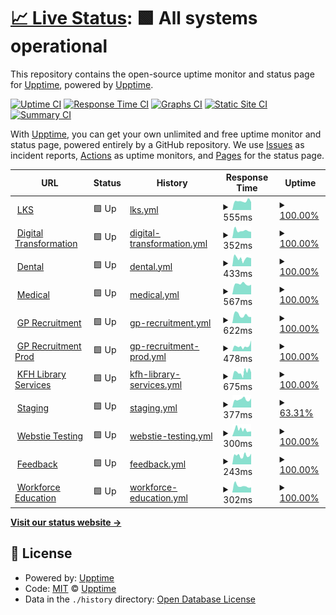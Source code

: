 # [📈 Live Status](https://upptime.github.io/upptime): <!--live status--> **🟩 All systems operational**

This repository contains the open-source uptime monitor and status page for [Upptime](https://upptime.js.org), powered by [Upptime](https://github.com/upptime/upptime).

[![Uptime CI](https://github.com/sankar-shunmuga/NWP-Monitor-Tool/workflows/Uptime%20CI/badge.svg)](https://github.com/sankar-shunmuga/NWP-Monitor-Tool/actions?query=workflow%3A%22Uptime+CI%22)
[![Response Time CI](https://github.com/sankar-shunmuga/NWP-Monitor-Tool/workflows/Response%20Time%20CI/badge.svg)](https://github.com/sankar-shunmuga/NWP-Monitor-Tool/actions?query=workflow%3A%22Response+Time+CI%22)
[![Graphs CI](https://github.com/sankar-shunmuga/NWP-Monitor-Tool/workflows/Graphs%20CI/badge.svg)](https://github.com/sankar-shunmuga/NWP-Monitor-Tool/actions?query=workflow%3A%22Graphs+CI%22)
[![Static Site CI](https://github.com/sankar-shunmuga/NWP-Monitor-Tool/workflows/Static%20Site%20CI/badge.svg)](https://github.com/sankar-shunmuga/NWP-Monitor-Tool/actions?query=workflow%3A%22Static+Site+CI%22)
[![Summary CI](https://github.com/sankar-shunmuga/NWP-Monitor-Tool/workflows/Summary%20CI/badge.svg)](https://github.com/sankar-shunmuga/NWP-Monitor-Tool/actions?query=workflow%3A%22Summary+CI%22)

With [Upptime](https://upptime.js.org), you can get your own unlimited and free uptime monitor and status page, powered entirely by a GitHub repository. We use [Issues](https://github.com/upptime/upptime/issues) as incident reports, [Actions](https://github.com/sankar-shunmuga/NWP-Monitor-Tool/actions) as uptime monitors, and [Pages](https://upptime.github.io/upptime) for the status page.

<!--start: status pages-->
<!-- This summary is generated by Upptime (https://github.com/upptime/upptime) -->
<!-- Do not edit this manually, your changes will be overwritten -->
<!-- prettier-ignore -->
| URL | Status | History | Response Time | Uptime |
| --- | ------ | ------- | ------------- | ------ |
| <img alt="" src="https://icons.duckduckgo.com/ip3/library.hee.nhs.uk.ico" height="13"> [LKS](https://library.hee.nhs.uk) | 🟩 Up | [lks.yml](https://github.com/sankar-shunmuga/NWP-Monitor-Tool/commits/HEAD/history/lks.yml) | <details><summary><img alt="Response time graph" src="./graphs/lks/response-time-week.png" height="20"> 555ms</summary><br><a href="https://sankar-shunmuga.github.io/NWP-Monitor-Tool/history/lks"><img alt="Response time 577" src="https://img.shields.io/endpoint?url=https%3A%2F%2Fraw.githubusercontent.com%2Fsankar-shunmuga%2FNWP-Monitor-Tool%2FHEAD%2Fapi%2Flks%2Fresponse-time.json"></a><br><a href="https://sankar-shunmuga.github.io/NWP-Monitor-Tool/history/lks"><img alt="24-hour response time 491" src="https://img.shields.io/endpoint?url=https%3A%2F%2Fraw.githubusercontent.com%2Fsankar-shunmuga%2FNWP-Monitor-Tool%2FHEAD%2Fapi%2Flks%2Fresponse-time-day.json"></a><br><a href="https://sankar-shunmuga.github.io/NWP-Monitor-Tool/history/lks"><img alt="7-day response time 555" src="https://img.shields.io/endpoint?url=https%3A%2F%2Fraw.githubusercontent.com%2Fsankar-shunmuga%2FNWP-Monitor-Tool%2FHEAD%2Fapi%2Flks%2Fresponse-time-week.json"></a><br><a href="https://sankar-shunmuga.github.io/NWP-Monitor-Tool/history/lks"><img alt="30-day response time 552" src="https://img.shields.io/endpoint?url=https%3A%2F%2Fraw.githubusercontent.com%2Fsankar-shunmuga%2FNWP-Monitor-Tool%2FHEAD%2Fapi%2Flks%2Fresponse-time-month.json"></a><br><a href="https://sankar-shunmuga.github.io/NWP-Monitor-Tool/history/lks"><img alt="1-year response time 577" src="https://img.shields.io/endpoint?url=https%3A%2F%2Fraw.githubusercontent.com%2Fsankar-shunmuga%2FNWP-Monitor-Tool%2FHEAD%2Fapi%2Flks%2Fresponse-time-year.json"></a></details> | <details><summary><a href="https://sankar-shunmuga.github.io/NWP-Monitor-Tool/history/lks">100.00%</a></summary><a href="https://sankar-shunmuga.github.io/NWP-Monitor-Tool/history/lks"><img alt="All-time uptime 100.00%" src="https://img.shields.io/endpoint?url=https%3A%2F%2Fraw.githubusercontent.com%2Fsankar-shunmuga%2FNWP-Monitor-Tool%2FHEAD%2Fapi%2Flks%2Fuptime.json"></a><br><a href="https://sankar-shunmuga.github.io/NWP-Monitor-Tool/history/lks"><img alt="24-hour uptime 100.00%" src="https://img.shields.io/endpoint?url=https%3A%2F%2Fraw.githubusercontent.com%2Fsankar-shunmuga%2FNWP-Monitor-Tool%2FHEAD%2Fapi%2Flks%2Fuptime-day.json"></a><br><a href="https://sankar-shunmuga.github.io/NWP-Monitor-Tool/history/lks"><img alt="7-day uptime 100.00%" src="https://img.shields.io/endpoint?url=https%3A%2F%2Fraw.githubusercontent.com%2Fsankar-shunmuga%2FNWP-Monitor-Tool%2FHEAD%2Fapi%2Flks%2Fuptime-week.json"></a><br><a href="https://sankar-shunmuga.github.io/NWP-Monitor-Tool/history/lks"><img alt="30-day uptime 100.00%" src="https://img.shields.io/endpoint?url=https%3A%2F%2Fraw.githubusercontent.com%2Fsankar-shunmuga%2FNWP-Monitor-Tool%2FHEAD%2Fapi%2Flks%2Fuptime-month.json"></a><br><a href="https://sankar-shunmuga.github.io/NWP-Monitor-Tool/history/lks"><img alt="1-year uptime 100.00%" src="https://img.shields.io/endpoint?url=https%3A%2F%2Fraw.githubusercontent.com%2Fsankar-shunmuga%2FNWP-Monitor-Tool%2FHEAD%2Fapi%2Flks%2Fuptime-year.json"></a></details>
| <img alt="" src="https://icons.duckduckgo.com/ip3/digital-transformation.hee.nhs.uk.ico" height="13"> [Digital Transformation](https://digital-transformation.hee.nhs.uk) | 🟩 Up | [digital-transformation.yml](https://github.com/sankar-shunmuga/NWP-Monitor-Tool/commits/HEAD/history/digital-transformation.yml) | <details><summary><img alt="Response time graph" src="./graphs/digital-transformation/response-time-week.png" height="20"> 352ms</summary><br><a href="https://sankar-shunmuga.github.io/NWP-Monitor-Tool/history/digital-transformation"><img alt="Response time 364" src="https://img.shields.io/endpoint?url=https%3A%2F%2Fraw.githubusercontent.com%2Fsankar-shunmuga%2FNWP-Monitor-Tool%2FHEAD%2Fapi%2Fdigital-transformation%2Fresponse-time.json"></a><br><a href="https://sankar-shunmuga.github.io/NWP-Monitor-Tool/history/digital-transformation"><img alt="24-hour response time 294" src="https://img.shields.io/endpoint?url=https%3A%2F%2Fraw.githubusercontent.com%2Fsankar-shunmuga%2FNWP-Monitor-Tool%2FHEAD%2Fapi%2Fdigital-transformation%2Fresponse-time-day.json"></a><br><a href="https://sankar-shunmuga.github.io/NWP-Monitor-Tool/history/digital-transformation"><img alt="7-day response time 352" src="https://img.shields.io/endpoint?url=https%3A%2F%2Fraw.githubusercontent.com%2Fsankar-shunmuga%2FNWP-Monitor-Tool%2FHEAD%2Fapi%2Fdigital-transformation%2Fresponse-time-week.json"></a><br><a href="https://sankar-shunmuga.github.io/NWP-Monitor-Tool/history/digital-transformation"><img alt="30-day response time 360" src="https://img.shields.io/endpoint?url=https%3A%2F%2Fraw.githubusercontent.com%2Fsankar-shunmuga%2FNWP-Monitor-Tool%2FHEAD%2Fapi%2Fdigital-transformation%2Fresponse-time-month.json"></a><br><a href="https://sankar-shunmuga.github.io/NWP-Monitor-Tool/history/digital-transformation"><img alt="1-year response time 364" src="https://img.shields.io/endpoint?url=https%3A%2F%2Fraw.githubusercontent.com%2Fsankar-shunmuga%2FNWP-Monitor-Tool%2FHEAD%2Fapi%2Fdigital-transformation%2Fresponse-time-year.json"></a></details> | <details><summary><a href="https://sankar-shunmuga.github.io/NWP-Monitor-Tool/history/digital-transformation">100.00%</a></summary><a href="https://sankar-shunmuga.github.io/NWP-Monitor-Tool/history/digital-transformation"><img alt="All-time uptime 99.98%" src="https://img.shields.io/endpoint?url=https%3A%2F%2Fraw.githubusercontent.com%2Fsankar-shunmuga%2FNWP-Monitor-Tool%2FHEAD%2Fapi%2Fdigital-transformation%2Fuptime.json"></a><br><a href="https://sankar-shunmuga.github.io/NWP-Monitor-Tool/history/digital-transformation"><img alt="24-hour uptime 100.00%" src="https://img.shields.io/endpoint?url=https%3A%2F%2Fraw.githubusercontent.com%2Fsankar-shunmuga%2FNWP-Monitor-Tool%2FHEAD%2Fapi%2Fdigital-transformation%2Fuptime-day.json"></a><br><a href="https://sankar-shunmuga.github.io/NWP-Monitor-Tool/history/digital-transformation"><img alt="7-day uptime 100.00%" src="https://img.shields.io/endpoint?url=https%3A%2F%2Fraw.githubusercontent.com%2Fsankar-shunmuga%2FNWP-Monitor-Tool%2FHEAD%2Fapi%2Fdigital-transformation%2Fuptime-week.json"></a><br><a href="https://sankar-shunmuga.github.io/NWP-Monitor-Tool/history/digital-transformation"><img alt="30-day uptime 100.00%" src="https://img.shields.io/endpoint?url=https%3A%2F%2Fraw.githubusercontent.com%2Fsankar-shunmuga%2FNWP-Monitor-Tool%2FHEAD%2Fapi%2Fdigital-transformation%2Fuptime-month.json"></a><br><a href="https://sankar-shunmuga.github.io/NWP-Monitor-Tool/history/digital-transformation"><img alt="1-year uptime 99.98%" src="https://img.shields.io/endpoint?url=https%3A%2F%2Fraw.githubusercontent.com%2Fsankar-shunmuga%2FNWP-Monitor-Tool%2FHEAD%2Fapi%2Fdigital-transformation%2Fuptime-year.json"></a></details>
| <img alt="" src="https://icons.duckduckgo.com/ip3/dental.hee.nhs.uk.ico" height="13"> [Dental](https://dental.hee.nhs.uk) | 🟩 Up | [dental.yml](https://github.com/sankar-shunmuga/NWP-Monitor-Tool/commits/HEAD/history/dental.yml) | <details><summary><img alt="Response time graph" src="./graphs/dental/response-time-week.png" height="20"> 433ms</summary><br><a href="https://sankar-shunmuga.github.io/NWP-Monitor-Tool/history/dental"><img alt="Response time 537" src="https://img.shields.io/endpoint?url=https%3A%2F%2Fraw.githubusercontent.com%2Fsankar-shunmuga%2FNWP-Monitor-Tool%2FHEAD%2Fapi%2Fdental%2Fresponse-time.json"></a><br><a href="https://sankar-shunmuga.github.io/NWP-Monitor-Tool/history/dental"><img alt="24-hour response time 441" src="https://img.shields.io/endpoint?url=https%3A%2F%2Fraw.githubusercontent.com%2Fsankar-shunmuga%2FNWP-Monitor-Tool%2FHEAD%2Fapi%2Fdental%2Fresponse-time-day.json"></a><br><a href="https://sankar-shunmuga.github.io/NWP-Monitor-Tool/history/dental"><img alt="7-day response time 433" src="https://img.shields.io/endpoint?url=https%3A%2F%2Fraw.githubusercontent.com%2Fsankar-shunmuga%2FNWP-Monitor-Tool%2FHEAD%2Fapi%2Fdental%2Fresponse-time-week.json"></a><br><a href="https://sankar-shunmuga.github.io/NWP-Monitor-Tool/history/dental"><img alt="30-day response time 495" src="https://img.shields.io/endpoint?url=https%3A%2F%2Fraw.githubusercontent.com%2Fsankar-shunmuga%2FNWP-Monitor-Tool%2FHEAD%2Fapi%2Fdental%2Fresponse-time-month.json"></a><br><a href="https://sankar-shunmuga.github.io/NWP-Monitor-Tool/history/dental"><img alt="1-year response time 537" src="https://img.shields.io/endpoint?url=https%3A%2F%2Fraw.githubusercontent.com%2Fsankar-shunmuga%2FNWP-Monitor-Tool%2FHEAD%2Fapi%2Fdental%2Fresponse-time-year.json"></a></details> | <details><summary><a href="https://sankar-shunmuga.github.io/NWP-Monitor-Tool/history/dental">100.00%</a></summary><a href="https://sankar-shunmuga.github.io/NWP-Monitor-Tool/history/dental"><img alt="All-time uptime 100.00%" src="https://img.shields.io/endpoint?url=https%3A%2F%2Fraw.githubusercontent.com%2Fsankar-shunmuga%2FNWP-Monitor-Tool%2FHEAD%2Fapi%2Fdental%2Fuptime.json"></a><br><a href="https://sankar-shunmuga.github.io/NWP-Monitor-Tool/history/dental"><img alt="24-hour uptime 100.00%" src="https://img.shields.io/endpoint?url=https%3A%2F%2Fraw.githubusercontent.com%2Fsankar-shunmuga%2FNWP-Monitor-Tool%2FHEAD%2Fapi%2Fdental%2Fuptime-day.json"></a><br><a href="https://sankar-shunmuga.github.io/NWP-Monitor-Tool/history/dental"><img alt="7-day uptime 100.00%" src="https://img.shields.io/endpoint?url=https%3A%2F%2Fraw.githubusercontent.com%2Fsankar-shunmuga%2FNWP-Monitor-Tool%2FHEAD%2Fapi%2Fdental%2Fuptime-week.json"></a><br><a href="https://sankar-shunmuga.github.io/NWP-Monitor-Tool/history/dental"><img alt="30-day uptime 100.00%" src="https://img.shields.io/endpoint?url=https%3A%2F%2Fraw.githubusercontent.com%2Fsankar-shunmuga%2FNWP-Monitor-Tool%2FHEAD%2Fapi%2Fdental%2Fuptime-month.json"></a><br><a href="https://sankar-shunmuga.github.io/NWP-Monitor-Tool/history/dental"><img alt="1-year uptime 100.00%" src="https://img.shields.io/endpoint?url=https%3A%2F%2Fraw.githubusercontent.com%2Fsankar-shunmuga%2FNWP-Monitor-Tool%2FHEAD%2Fapi%2Fdental%2Fuptime-year.json"></a></details>
| <img alt="" src="https://icons.duckduckgo.com/ip3/medical.hee.nhs.uk.ico" height="13"> [Medical](https://medical.hee.nhs.uk) | 🟩 Up | [medical.yml](https://github.com/sankar-shunmuga/NWP-Monitor-Tool/commits/HEAD/history/medical.yml) | <details><summary><img alt="Response time graph" src="./graphs/medical/response-time-week.png" height="20"> 567ms</summary><br><a href="https://sankar-shunmuga.github.io/NWP-Monitor-Tool/history/medical"><img alt="Response time 612" src="https://img.shields.io/endpoint?url=https%3A%2F%2Fraw.githubusercontent.com%2Fsankar-shunmuga%2FNWP-Monitor-Tool%2FHEAD%2Fapi%2Fmedical%2Fresponse-time.json"></a><br><a href="https://sankar-shunmuga.github.io/NWP-Monitor-Tool/history/medical"><img alt="24-hour response time 534" src="https://img.shields.io/endpoint?url=https%3A%2F%2Fraw.githubusercontent.com%2Fsankar-shunmuga%2FNWP-Monitor-Tool%2FHEAD%2Fapi%2Fmedical%2Fresponse-time-day.json"></a><br><a href="https://sankar-shunmuga.github.io/NWP-Monitor-Tool/history/medical"><img alt="7-day response time 567" src="https://img.shields.io/endpoint?url=https%3A%2F%2Fraw.githubusercontent.com%2Fsankar-shunmuga%2FNWP-Monitor-Tool%2FHEAD%2Fapi%2Fmedical%2Fresponse-time-week.json"></a><br><a href="https://sankar-shunmuga.github.io/NWP-Monitor-Tool/history/medical"><img alt="30-day response time 593" src="https://img.shields.io/endpoint?url=https%3A%2F%2Fraw.githubusercontent.com%2Fsankar-shunmuga%2FNWP-Monitor-Tool%2FHEAD%2Fapi%2Fmedical%2Fresponse-time-month.json"></a><br><a href="https://sankar-shunmuga.github.io/NWP-Monitor-Tool/history/medical"><img alt="1-year response time 612" src="https://img.shields.io/endpoint?url=https%3A%2F%2Fraw.githubusercontent.com%2Fsankar-shunmuga%2FNWP-Monitor-Tool%2FHEAD%2Fapi%2Fmedical%2Fresponse-time-year.json"></a></details> | <details><summary><a href="https://sankar-shunmuga.github.io/NWP-Monitor-Tool/history/medical">100.00%</a></summary><a href="https://sankar-shunmuga.github.io/NWP-Monitor-Tool/history/medical"><img alt="All-time uptime 100.00%" src="https://img.shields.io/endpoint?url=https%3A%2F%2Fraw.githubusercontent.com%2Fsankar-shunmuga%2FNWP-Monitor-Tool%2FHEAD%2Fapi%2Fmedical%2Fuptime.json"></a><br><a href="https://sankar-shunmuga.github.io/NWP-Monitor-Tool/history/medical"><img alt="24-hour uptime 100.00%" src="https://img.shields.io/endpoint?url=https%3A%2F%2Fraw.githubusercontent.com%2Fsankar-shunmuga%2FNWP-Monitor-Tool%2FHEAD%2Fapi%2Fmedical%2Fuptime-day.json"></a><br><a href="https://sankar-shunmuga.github.io/NWP-Monitor-Tool/history/medical"><img alt="7-day uptime 100.00%" src="https://img.shields.io/endpoint?url=https%3A%2F%2Fraw.githubusercontent.com%2Fsankar-shunmuga%2FNWP-Monitor-Tool%2FHEAD%2Fapi%2Fmedical%2Fuptime-week.json"></a><br><a href="https://sankar-shunmuga.github.io/NWP-Monitor-Tool/history/medical"><img alt="30-day uptime 100.00%" src="https://img.shields.io/endpoint?url=https%3A%2F%2Fraw.githubusercontent.com%2Fsankar-shunmuga%2FNWP-Monitor-Tool%2FHEAD%2Fapi%2Fmedical%2Fuptime-month.json"></a><br><a href="https://sankar-shunmuga.github.io/NWP-Monitor-Tool/history/medical"><img alt="1-year uptime 100.00%" src="https://img.shields.io/endpoint?url=https%3A%2F%2Fraw.githubusercontent.com%2Fsankar-shunmuga%2FNWP-Monitor-Tool%2FHEAD%2Fapi%2Fmedical%2Fuptime-year.json"></a></details>
| <img alt="" src="https://icons.duckduckgo.com/ip3/gprecruitment.hee.nhs.uk.ico" height="13"> [GP Recruitment](https://gprecruitment.hee.nhs.uk) | 🟩 Up | [gp-recruitment.yml](https://github.com/sankar-shunmuga/NWP-Monitor-Tool/commits/HEAD/history/gp-recruitment.yml) | <details><summary><img alt="Response time graph" src="./graphs/gp-recruitment/response-time-week.png" height="20"> 622ms</summary><br><a href="https://sankar-shunmuga.github.io/NWP-Monitor-Tool/history/gp-recruitment"><img alt="Response time 543" src="https://img.shields.io/endpoint?url=https%3A%2F%2Fraw.githubusercontent.com%2Fsankar-shunmuga%2FNWP-Monitor-Tool%2FHEAD%2Fapi%2Fgp-recruitment%2Fresponse-time.json"></a><br><a href="https://sankar-shunmuga.github.io/NWP-Monitor-Tool/history/gp-recruitment"><img alt="24-hour response time 471" src="https://img.shields.io/endpoint?url=https%3A%2F%2Fraw.githubusercontent.com%2Fsankar-shunmuga%2FNWP-Monitor-Tool%2FHEAD%2Fapi%2Fgp-recruitment%2Fresponse-time-day.json"></a><br><a href="https://sankar-shunmuga.github.io/NWP-Monitor-Tool/history/gp-recruitment"><img alt="7-day response time 622" src="https://img.shields.io/endpoint?url=https%3A%2F%2Fraw.githubusercontent.com%2Fsankar-shunmuga%2FNWP-Monitor-Tool%2FHEAD%2Fapi%2Fgp-recruitment%2Fresponse-time-week.json"></a><br><a href="https://sankar-shunmuga.github.io/NWP-Monitor-Tool/history/gp-recruitment"><img alt="30-day response time 601" src="https://img.shields.io/endpoint?url=https%3A%2F%2Fraw.githubusercontent.com%2Fsankar-shunmuga%2FNWP-Monitor-Tool%2FHEAD%2Fapi%2Fgp-recruitment%2Fresponse-time-month.json"></a><br><a href="https://sankar-shunmuga.github.io/NWP-Monitor-Tool/history/gp-recruitment"><img alt="1-year response time 543" src="https://img.shields.io/endpoint?url=https%3A%2F%2Fraw.githubusercontent.com%2Fsankar-shunmuga%2FNWP-Monitor-Tool%2FHEAD%2Fapi%2Fgp-recruitment%2Fresponse-time-year.json"></a></details> | <details><summary><a href="https://sankar-shunmuga.github.io/NWP-Monitor-Tool/history/gp-recruitment">100.00%</a></summary><a href="https://sankar-shunmuga.github.io/NWP-Monitor-Tool/history/gp-recruitment"><img alt="All-time uptime 99.98%" src="https://img.shields.io/endpoint?url=https%3A%2F%2Fraw.githubusercontent.com%2Fsankar-shunmuga%2FNWP-Monitor-Tool%2FHEAD%2Fapi%2Fgp-recruitment%2Fuptime.json"></a><br><a href="https://sankar-shunmuga.github.io/NWP-Monitor-Tool/history/gp-recruitment"><img alt="24-hour uptime 100.00%" src="https://img.shields.io/endpoint?url=https%3A%2F%2Fraw.githubusercontent.com%2Fsankar-shunmuga%2FNWP-Monitor-Tool%2FHEAD%2Fapi%2Fgp-recruitment%2Fuptime-day.json"></a><br><a href="https://sankar-shunmuga.github.io/NWP-Monitor-Tool/history/gp-recruitment"><img alt="7-day uptime 100.00%" src="https://img.shields.io/endpoint?url=https%3A%2F%2Fraw.githubusercontent.com%2Fsankar-shunmuga%2FNWP-Monitor-Tool%2FHEAD%2Fapi%2Fgp-recruitment%2Fuptime-week.json"></a><br><a href="https://sankar-shunmuga.github.io/NWP-Monitor-Tool/history/gp-recruitment"><img alt="30-day uptime 100.00%" src="https://img.shields.io/endpoint?url=https%3A%2F%2Fraw.githubusercontent.com%2Fsankar-shunmuga%2FNWP-Monitor-Tool%2FHEAD%2Fapi%2Fgp-recruitment%2Fuptime-month.json"></a><br><a href="https://sankar-shunmuga.github.io/NWP-Monitor-Tool/history/gp-recruitment"><img alt="1-year uptime 99.98%" src="https://img.shields.io/endpoint?url=https%3A%2F%2Fraw.githubusercontent.com%2Fsankar-shunmuga%2FNWP-Monitor-Tool%2FHEAD%2Fapi%2Fgp-recruitment%2Fuptime-year.json"></a></details>
| <img alt="" src="https://icons.duckduckgo.com/ip3/gprecruitment-prod.hee.nhs.uk.ico" height="13"> [GP Recruitment Prod](https://gprecruitment-prod.hee.nhs.uk) | 🟩 Up | [gp-recruitment-prod.yml](https://github.com/sankar-shunmuga/NWP-Monitor-Tool/commits/HEAD/history/gp-recruitment-prod.yml) | <details><summary><img alt="Response time graph" src="./graphs/gp-recruitment-prod/response-time-week.png" height="20"> 478ms</summary><br><a href="https://sankar-shunmuga.github.io/NWP-Monitor-Tool/history/gp-recruitment-prod"><img alt="Response time 541" src="https://img.shields.io/endpoint?url=https%3A%2F%2Fraw.githubusercontent.com%2Fsankar-shunmuga%2FNWP-Monitor-Tool%2FHEAD%2Fapi%2Fgp-recruitment-prod%2Fresponse-time.json"></a><br><a href="https://sankar-shunmuga.github.io/NWP-Monitor-Tool/history/gp-recruitment-prod"><img alt="24-hour response time 1016" src="https://img.shields.io/endpoint?url=https%3A%2F%2Fraw.githubusercontent.com%2Fsankar-shunmuga%2FNWP-Monitor-Tool%2FHEAD%2Fapi%2Fgp-recruitment-prod%2Fresponse-time-day.json"></a><br><a href="https://sankar-shunmuga.github.io/NWP-Monitor-Tool/history/gp-recruitment-prod"><img alt="7-day response time 478" src="https://img.shields.io/endpoint?url=https%3A%2F%2Fraw.githubusercontent.com%2Fsankar-shunmuga%2FNWP-Monitor-Tool%2FHEAD%2Fapi%2Fgp-recruitment-prod%2Fresponse-time-week.json"></a><br><a href="https://sankar-shunmuga.github.io/NWP-Monitor-Tool/history/gp-recruitment-prod"><img alt="30-day response time 497" src="https://img.shields.io/endpoint?url=https%3A%2F%2Fraw.githubusercontent.com%2Fsankar-shunmuga%2FNWP-Monitor-Tool%2FHEAD%2Fapi%2Fgp-recruitment-prod%2Fresponse-time-month.json"></a><br><a href="https://sankar-shunmuga.github.io/NWP-Monitor-Tool/history/gp-recruitment-prod"><img alt="1-year response time 541" src="https://img.shields.io/endpoint?url=https%3A%2F%2Fraw.githubusercontent.com%2Fsankar-shunmuga%2FNWP-Monitor-Tool%2FHEAD%2Fapi%2Fgp-recruitment-prod%2Fresponse-time-year.json"></a></details> | <details><summary><a href="https://sankar-shunmuga.github.io/NWP-Monitor-Tool/history/gp-recruitment-prod">100.00%</a></summary><a href="https://sankar-shunmuga.github.io/NWP-Monitor-Tool/history/gp-recruitment-prod"><img alt="All-time uptime 99.98%" src="https://img.shields.io/endpoint?url=https%3A%2F%2Fraw.githubusercontent.com%2Fsankar-shunmuga%2FNWP-Monitor-Tool%2FHEAD%2Fapi%2Fgp-recruitment-prod%2Fuptime.json"></a><br><a href="https://sankar-shunmuga.github.io/NWP-Monitor-Tool/history/gp-recruitment-prod"><img alt="24-hour uptime 100.00%" src="https://img.shields.io/endpoint?url=https%3A%2F%2Fraw.githubusercontent.com%2Fsankar-shunmuga%2FNWP-Monitor-Tool%2FHEAD%2Fapi%2Fgp-recruitment-prod%2Fuptime-day.json"></a><br><a href="https://sankar-shunmuga.github.io/NWP-Monitor-Tool/history/gp-recruitment-prod"><img alt="7-day uptime 100.00%" src="https://img.shields.io/endpoint?url=https%3A%2F%2Fraw.githubusercontent.com%2Fsankar-shunmuga%2FNWP-Monitor-Tool%2FHEAD%2Fapi%2Fgp-recruitment-prod%2Fuptime-week.json"></a><br><a href="https://sankar-shunmuga.github.io/NWP-Monitor-Tool/history/gp-recruitment-prod"><img alt="30-day uptime 100.00%" src="https://img.shields.io/endpoint?url=https%3A%2F%2Fraw.githubusercontent.com%2Fsankar-shunmuga%2FNWP-Monitor-Tool%2FHEAD%2Fapi%2Fgp-recruitment-prod%2Fuptime-month.json"></a><br><a href="https://sankar-shunmuga.github.io/NWP-Monitor-Tool/history/gp-recruitment-prod"><img alt="1-year uptime 99.98%" src="https://img.shields.io/endpoint?url=https%3A%2F%2Fraw.githubusercontent.com%2Fsankar-shunmuga%2FNWP-Monitor-Tool%2FHEAD%2Fapi%2Fgp-recruitment-prod%2Fuptime-year.json"></a></details>
| <img alt="" src="https://icons.duckduckgo.com/ip3/kfh.libraryservices.nhs.uk.ico" height="13"> [KFH Library Services](https://kfh.libraryservices.nhs.uk) | 🟩 Up | [kfh-library-services.yml](https://github.com/sankar-shunmuga/NWP-Monitor-Tool/commits/HEAD/history/kfh-library-services.yml) | <details><summary><img alt="Response time graph" src="./graphs/kfh-library-services/response-time-week.png" height="20"> 675ms</summary><br><a href="https://sankar-shunmuga.github.io/NWP-Monitor-Tool/history/kfh-library-services"><img alt="Response time 731" src="https://img.shields.io/endpoint?url=https%3A%2F%2Fraw.githubusercontent.com%2Fsankar-shunmuga%2FNWP-Monitor-Tool%2FHEAD%2Fapi%2Fkfh-library-services%2Fresponse-time.json"></a><br><a href="https://sankar-shunmuga.github.io/NWP-Monitor-Tool/history/kfh-library-services"><img alt="24-hour response time 648" src="https://img.shields.io/endpoint?url=https%3A%2F%2Fraw.githubusercontent.com%2Fsankar-shunmuga%2FNWP-Monitor-Tool%2FHEAD%2Fapi%2Fkfh-library-services%2Fresponse-time-day.json"></a><br><a href="https://sankar-shunmuga.github.io/NWP-Monitor-Tool/history/kfh-library-services"><img alt="7-day response time 675" src="https://img.shields.io/endpoint?url=https%3A%2F%2Fraw.githubusercontent.com%2Fsankar-shunmuga%2FNWP-Monitor-Tool%2FHEAD%2Fapi%2Fkfh-library-services%2Fresponse-time-week.json"></a><br><a href="https://sankar-shunmuga.github.io/NWP-Monitor-Tool/history/kfh-library-services"><img alt="30-day response time 755" src="https://img.shields.io/endpoint?url=https%3A%2F%2Fraw.githubusercontent.com%2Fsankar-shunmuga%2FNWP-Monitor-Tool%2FHEAD%2Fapi%2Fkfh-library-services%2Fresponse-time-month.json"></a><br><a href="https://sankar-shunmuga.github.io/NWP-Monitor-Tool/history/kfh-library-services"><img alt="1-year response time 731" src="https://img.shields.io/endpoint?url=https%3A%2F%2Fraw.githubusercontent.com%2Fsankar-shunmuga%2FNWP-Monitor-Tool%2FHEAD%2Fapi%2Fkfh-library-services%2Fresponse-time-year.json"></a></details> | <details><summary><a href="https://sankar-shunmuga.github.io/NWP-Monitor-Tool/history/kfh-library-services">100.00%</a></summary><a href="https://sankar-shunmuga.github.io/NWP-Monitor-Tool/history/kfh-library-services"><img alt="All-time uptime 100.00%" src="https://img.shields.io/endpoint?url=https%3A%2F%2Fraw.githubusercontent.com%2Fsankar-shunmuga%2FNWP-Monitor-Tool%2FHEAD%2Fapi%2Fkfh-library-services%2Fuptime.json"></a><br><a href="https://sankar-shunmuga.github.io/NWP-Monitor-Tool/history/kfh-library-services"><img alt="24-hour uptime 100.00%" src="https://img.shields.io/endpoint?url=https%3A%2F%2Fraw.githubusercontent.com%2Fsankar-shunmuga%2FNWP-Monitor-Tool%2FHEAD%2Fapi%2Fkfh-library-services%2Fuptime-day.json"></a><br><a href="https://sankar-shunmuga.github.io/NWP-Monitor-Tool/history/kfh-library-services"><img alt="7-day uptime 100.00%" src="https://img.shields.io/endpoint?url=https%3A%2F%2Fraw.githubusercontent.com%2Fsankar-shunmuga%2FNWP-Monitor-Tool%2FHEAD%2Fapi%2Fkfh-library-services%2Fuptime-week.json"></a><br><a href="https://sankar-shunmuga.github.io/NWP-Monitor-Tool/history/kfh-library-services"><img alt="30-day uptime 100.00%" src="https://img.shields.io/endpoint?url=https%3A%2F%2Fraw.githubusercontent.com%2Fsankar-shunmuga%2FNWP-Monitor-Tool%2FHEAD%2Fapi%2Fkfh-library-services%2Fuptime-month.json"></a><br><a href="https://sankar-shunmuga.github.io/NWP-Monitor-Tool/history/kfh-library-services"><img alt="1-year uptime 100.00%" src="https://img.shields.io/endpoint?url=https%3A%2F%2Fraw.githubusercontent.com%2Fsankar-shunmuga%2FNWP-Monitor-Tool%2FHEAD%2Fapi%2Fkfh-library-services%2Fuptime-year.json"></a></details>
| <img alt="" src="https://icons.duckduckgo.com/ip3/staging.hee.nhs.uk.ico" height="13"> [Staging](https://staging.hee.nhs.uk) | 🟩 Up | [staging.yml](https://github.com/sankar-shunmuga/NWP-Monitor-Tool/commits/HEAD/history/staging.yml) | <details><summary><img alt="Response time graph" src="./graphs/staging/response-time-week.png" height="20"> 377ms</summary><br><a href="https://sankar-shunmuga.github.io/NWP-Monitor-Tool/history/staging"><img alt="Response time 480" src="https://img.shields.io/endpoint?url=https%3A%2F%2Fraw.githubusercontent.com%2Fsankar-shunmuga%2FNWP-Monitor-Tool%2FHEAD%2Fapi%2Fstaging%2Fresponse-time.json"></a><br><a href="https://sankar-shunmuga.github.io/NWP-Monitor-Tool/history/staging"><img alt="24-hour response time 426" src="https://img.shields.io/endpoint?url=https%3A%2F%2Fraw.githubusercontent.com%2Fsankar-shunmuga%2FNWP-Monitor-Tool%2FHEAD%2Fapi%2Fstaging%2Fresponse-time-day.json"></a><br><a href="https://sankar-shunmuga.github.io/NWP-Monitor-Tool/history/staging"><img alt="7-day response time 377" src="https://img.shields.io/endpoint?url=https%3A%2F%2Fraw.githubusercontent.com%2Fsankar-shunmuga%2FNWP-Monitor-Tool%2FHEAD%2Fapi%2Fstaging%2Fresponse-time-week.json"></a><br><a href="https://sankar-shunmuga.github.io/NWP-Monitor-Tool/history/staging"><img alt="30-day response time 386" src="https://img.shields.io/endpoint?url=https%3A%2F%2Fraw.githubusercontent.com%2Fsankar-shunmuga%2FNWP-Monitor-Tool%2FHEAD%2Fapi%2Fstaging%2Fresponse-time-month.json"></a><br><a href="https://sankar-shunmuga.github.io/NWP-Monitor-Tool/history/staging"><img alt="1-year response time 480" src="https://img.shields.io/endpoint?url=https%3A%2F%2Fraw.githubusercontent.com%2Fsankar-shunmuga%2FNWP-Monitor-Tool%2FHEAD%2Fapi%2Fstaging%2Fresponse-time-year.json"></a></details> | <details><summary><a href="https://sankar-shunmuga.github.io/NWP-Monitor-Tool/history/staging">63.31%</a></summary><a href="https://sankar-shunmuga.github.io/NWP-Monitor-Tool/history/staging"><img alt="All-time uptime 55.56%" src="https://img.shields.io/endpoint?url=https%3A%2F%2Fraw.githubusercontent.com%2Fsankar-shunmuga%2FNWP-Monitor-Tool%2FHEAD%2Fapi%2Fstaging%2Fuptime.json"></a><br><a href="https://sankar-shunmuga.github.io/NWP-Monitor-Tool/history/staging"><img alt="24-hour uptime 100.00%" src="https://img.shields.io/endpoint?url=https%3A%2F%2Fraw.githubusercontent.com%2Fsankar-shunmuga%2FNWP-Monitor-Tool%2FHEAD%2Fapi%2Fstaging%2Fuptime-day.json"></a><br><a href="https://sankar-shunmuga.github.io/NWP-Monitor-Tool/history/staging"><img alt="7-day uptime 63.31%" src="https://img.shields.io/endpoint?url=https%3A%2F%2Fraw.githubusercontent.com%2Fsankar-shunmuga%2FNWP-Monitor-Tool%2FHEAD%2Fapi%2Fstaging%2Fuptime-week.json"></a><br><a href="https://sankar-shunmuga.github.io/NWP-Monitor-Tool/history/staging"><img alt="30-day uptime 36.44%" src="https://img.shields.io/endpoint?url=https%3A%2F%2Fraw.githubusercontent.com%2Fsankar-shunmuga%2FNWP-Monitor-Tool%2FHEAD%2Fapi%2Fstaging%2Fuptime-month.json"></a><br><a href="https://sankar-shunmuga.github.io/NWP-Monitor-Tool/history/staging"><img alt="1-year uptime 55.56%" src="https://img.shields.io/endpoint?url=https%3A%2F%2Fraw.githubusercontent.com%2Fsankar-shunmuga%2FNWP-Monitor-Tool%2FHEAD%2Fapi%2Fstaging%2Fuptime-year.json"></a></details>
| <img alt="" src="https://icons.duckduckgo.com/ip3/website-testing.hee.nhs.uk.ico" height="13"> [Webstie Testing](https://website-testing.hee.nhs.uk) | 🟩 Up | [webstie-testing.yml](https://github.com/sankar-shunmuga/NWP-Monitor-Tool/commits/HEAD/history/webstie-testing.yml) | <details><summary><img alt="Response time graph" src="./graphs/webstie-testing/response-time-week.png" height="20"> 300ms</summary><br><a href="https://sankar-shunmuga.github.io/NWP-Monitor-Tool/history/webstie-testing"><img alt="Response time 285" src="https://img.shields.io/endpoint?url=https%3A%2F%2Fraw.githubusercontent.com%2Fsankar-shunmuga%2FNWP-Monitor-Tool%2FHEAD%2Fapi%2Fwebstie-testing%2Fresponse-time.json"></a><br><a href="https://sankar-shunmuga.github.io/NWP-Monitor-Tool/history/webstie-testing"><img alt="24-hour response time 223" src="https://img.shields.io/endpoint?url=https%3A%2F%2Fraw.githubusercontent.com%2Fsankar-shunmuga%2FNWP-Monitor-Tool%2FHEAD%2Fapi%2Fwebstie-testing%2Fresponse-time-day.json"></a><br><a href="https://sankar-shunmuga.github.io/NWP-Monitor-Tool/history/webstie-testing"><img alt="7-day response time 300" src="https://img.shields.io/endpoint?url=https%3A%2F%2Fraw.githubusercontent.com%2Fsankar-shunmuga%2FNWP-Monitor-Tool%2FHEAD%2Fapi%2Fwebstie-testing%2Fresponse-time-week.json"></a><br><a href="https://sankar-shunmuga.github.io/NWP-Monitor-Tool/history/webstie-testing"><img alt="30-day response time 289" src="https://img.shields.io/endpoint?url=https%3A%2F%2Fraw.githubusercontent.com%2Fsankar-shunmuga%2FNWP-Monitor-Tool%2FHEAD%2Fapi%2Fwebstie-testing%2Fresponse-time-month.json"></a><br><a href="https://sankar-shunmuga.github.io/NWP-Monitor-Tool/history/webstie-testing"><img alt="1-year response time 285" src="https://img.shields.io/endpoint?url=https%3A%2F%2Fraw.githubusercontent.com%2Fsankar-shunmuga%2FNWP-Monitor-Tool%2FHEAD%2Fapi%2Fwebstie-testing%2Fresponse-time-year.json"></a></details> | <details><summary><a href="https://sankar-shunmuga.github.io/NWP-Monitor-Tool/history/webstie-testing">100.00%</a></summary><a href="https://sankar-shunmuga.github.io/NWP-Monitor-Tool/history/webstie-testing"><img alt="All-time uptime 99.99%" src="https://img.shields.io/endpoint?url=https%3A%2F%2Fraw.githubusercontent.com%2Fsankar-shunmuga%2FNWP-Monitor-Tool%2FHEAD%2Fapi%2Fwebstie-testing%2Fuptime.json"></a><br><a href="https://sankar-shunmuga.github.io/NWP-Monitor-Tool/history/webstie-testing"><img alt="24-hour uptime 100.00%" src="https://img.shields.io/endpoint?url=https%3A%2F%2Fraw.githubusercontent.com%2Fsankar-shunmuga%2FNWP-Monitor-Tool%2FHEAD%2Fapi%2Fwebstie-testing%2Fuptime-day.json"></a><br><a href="https://sankar-shunmuga.github.io/NWP-Monitor-Tool/history/webstie-testing"><img alt="7-day uptime 100.00%" src="https://img.shields.io/endpoint?url=https%3A%2F%2Fraw.githubusercontent.com%2Fsankar-shunmuga%2FNWP-Monitor-Tool%2FHEAD%2Fapi%2Fwebstie-testing%2Fuptime-week.json"></a><br><a href="https://sankar-shunmuga.github.io/NWP-Monitor-Tool/history/webstie-testing"><img alt="30-day uptime 100.00%" src="https://img.shields.io/endpoint?url=https%3A%2F%2Fraw.githubusercontent.com%2Fsankar-shunmuga%2FNWP-Monitor-Tool%2FHEAD%2Fapi%2Fwebstie-testing%2Fuptime-month.json"></a><br><a href="https://sankar-shunmuga.github.io/NWP-Monitor-Tool/history/webstie-testing"><img alt="1-year uptime 99.99%" src="https://img.shields.io/endpoint?url=https%3A%2F%2Fraw.githubusercontent.com%2Fsankar-shunmuga%2FNWP-Monitor-Tool%2FHEAD%2Fapi%2Fwebstie-testing%2Fuptime-year.json"></a></details>
| <img alt="" src="https://icons.duckduckgo.com/ip3/feedback.hee.nhs.uk.ico" height="13"> [Feedback](https://feedback.hee.nhs.uk) | 🟩 Up | [feedback.yml](https://github.com/sankar-shunmuga/NWP-Monitor-Tool/commits/HEAD/history/feedback.yml) | <details><summary><img alt="Response time graph" src="./graphs/feedback/response-time-week.png" height="20"> 243ms</summary><br><a href="https://sankar-shunmuga.github.io/NWP-Monitor-Tool/history/feedback"><img alt="Response time 277" src="https://img.shields.io/endpoint?url=https%3A%2F%2Fraw.githubusercontent.com%2Fsankar-shunmuga%2FNWP-Monitor-Tool%2FHEAD%2Fapi%2Ffeedback%2Fresponse-time.json"></a><br><a href="https://sankar-shunmuga.github.io/NWP-Monitor-Tool/history/feedback"><img alt="24-hour response time 293" src="https://img.shields.io/endpoint?url=https%3A%2F%2Fraw.githubusercontent.com%2Fsankar-shunmuga%2FNWP-Monitor-Tool%2FHEAD%2Fapi%2Ffeedback%2Fresponse-time-day.json"></a><br><a href="https://sankar-shunmuga.github.io/NWP-Monitor-Tool/history/feedback"><img alt="7-day response time 243" src="https://img.shields.io/endpoint?url=https%3A%2F%2Fraw.githubusercontent.com%2Fsankar-shunmuga%2FNWP-Monitor-Tool%2FHEAD%2Fapi%2Ffeedback%2Fresponse-time-week.json"></a><br><a href="https://sankar-shunmuga.github.io/NWP-Monitor-Tool/history/feedback"><img alt="30-day response time 245" src="https://img.shields.io/endpoint?url=https%3A%2F%2Fraw.githubusercontent.com%2Fsankar-shunmuga%2FNWP-Monitor-Tool%2FHEAD%2Fapi%2Ffeedback%2Fresponse-time-month.json"></a><br><a href="https://sankar-shunmuga.github.io/NWP-Monitor-Tool/history/feedback"><img alt="1-year response time 277" src="https://img.shields.io/endpoint?url=https%3A%2F%2Fraw.githubusercontent.com%2Fsankar-shunmuga%2FNWP-Monitor-Tool%2FHEAD%2Fapi%2Ffeedback%2Fresponse-time-year.json"></a></details> | <details><summary><a href="https://sankar-shunmuga.github.io/NWP-Monitor-Tool/history/feedback">100.00%</a></summary><a href="https://sankar-shunmuga.github.io/NWP-Monitor-Tool/history/feedback"><img alt="All-time uptime 99.97%" src="https://img.shields.io/endpoint?url=https%3A%2F%2Fraw.githubusercontent.com%2Fsankar-shunmuga%2FNWP-Monitor-Tool%2FHEAD%2Fapi%2Ffeedback%2Fuptime.json"></a><br><a href="https://sankar-shunmuga.github.io/NWP-Monitor-Tool/history/feedback"><img alt="24-hour uptime 100.00%" src="https://img.shields.io/endpoint?url=https%3A%2F%2Fraw.githubusercontent.com%2Fsankar-shunmuga%2FNWP-Monitor-Tool%2FHEAD%2Fapi%2Ffeedback%2Fuptime-day.json"></a><br><a href="https://sankar-shunmuga.github.io/NWP-Monitor-Tool/history/feedback"><img alt="7-day uptime 100.00%" src="https://img.shields.io/endpoint?url=https%3A%2F%2Fraw.githubusercontent.com%2Fsankar-shunmuga%2FNWP-Monitor-Tool%2FHEAD%2Fapi%2Ffeedback%2Fuptime-week.json"></a><br><a href="https://sankar-shunmuga.github.io/NWP-Monitor-Tool/history/feedback"><img alt="30-day uptime 100.00%" src="https://img.shields.io/endpoint?url=https%3A%2F%2Fraw.githubusercontent.com%2Fsankar-shunmuga%2FNWP-Monitor-Tool%2FHEAD%2Fapi%2Ffeedback%2Fuptime-month.json"></a><br><a href="https://sankar-shunmuga.github.io/NWP-Monitor-Tool/history/feedback"><img alt="1-year uptime 99.97%" src="https://img.shields.io/endpoint?url=https%3A%2F%2Fraw.githubusercontent.com%2Fsankar-shunmuga%2FNWP-Monitor-Tool%2FHEAD%2Fapi%2Ffeedback%2Fuptime-year.json"></a></details>
| <img alt="" src="https://icons.duckduckgo.com/ip3/workforce-education.hee.nhs.uk.ico" height="13"> [Workforce Education](https://workforce-education.hee.nhs.uk) | 🟩 Up | [workforce-education.yml](https://github.com/sankar-shunmuga/NWP-Monitor-Tool/commits/HEAD/history/workforce-education.yml) | <details><summary><img alt="Response time graph" src="./graphs/workforce-education/response-time-week.png" height="20"> 302ms</summary><br><a href="https://sankar-shunmuga.github.io/NWP-Monitor-Tool/history/workforce-education"><img alt="Response time 273" src="https://img.shields.io/endpoint?url=https%3A%2F%2Fraw.githubusercontent.com%2Fsankar-shunmuga%2FNWP-Monitor-Tool%2FHEAD%2Fapi%2Fworkforce-education%2Fresponse-time.json"></a><br><a href="https://sankar-shunmuga.github.io/NWP-Monitor-Tool/history/workforce-education"><img alt="24-hour response time 236" src="https://img.shields.io/endpoint?url=https%3A%2F%2Fraw.githubusercontent.com%2Fsankar-shunmuga%2FNWP-Monitor-Tool%2FHEAD%2Fapi%2Fworkforce-education%2Fresponse-time-day.json"></a><br><a href="https://sankar-shunmuga.github.io/NWP-Monitor-Tool/history/workforce-education"><img alt="7-day response time 302" src="https://img.shields.io/endpoint?url=https%3A%2F%2Fraw.githubusercontent.com%2Fsankar-shunmuga%2FNWP-Monitor-Tool%2FHEAD%2Fapi%2Fworkforce-education%2Fresponse-time-week.json"></a><br><a href="https://sankar-shunmuga.github.io/NWP-Monitor-Tool/history/workforce-education"><img alt="30-day response time 320" src="https://img.shields.io/endpoint?url=https%3A%2F%2Fraw.githubusercontent.com%2Fsankar-shunmuga%2FNWP-Monitor-Tool%2FHEAD%2Fapi%2Fworkforce-education%2Fresponse-time-month.json"></a><br><a href="https://sankar-shunmuga.github.io/NWP-Monitor-Tool/history/workforce-education"><img alt="1-year response time 273" src="https://img.shields.io/endpoint?url=https%3A%2F%2Fraw.githubusercontent.com%2Fsankar-shunmuga%2FNWP-Monitor-Tool%2FHEAD%2Fapi%2Fworkforce-education%2Fresponse-time-year.json"></a></details> | <details><summary><a href="https://sankar-shunmuga.github.io/NWP-Monitor-Tool/history/workforce-education">100.00%</a></summary><a href="https://sankar-shunmuga.github.io/NWP-Monitor-Tool/history/workforce-education"><img alt="All-time uptime 100.00%" src="https://img.shields.io/endpoint?url=https%3A%2F%2Fraw.githubusercontent.com%2Fsankar-shunmuga%2FNWP-Monitor-Tool%2FHEAD%2Fapi%2Fworkforce-education%2Fuptime.json"></a><br><a href="https://sankar-shunmuga.github.io/NWP-Monitor-Tool/history/workforce-education"><img alt="24-hour uptime 100.00%" src="https://img.shields.io/endpoint?url=https%3A%2F%2Fraw.githubusercontent.com%2Fsankar-shunmuga%2FNWP-Monitor-Tool%2FHEAD%2Fapi%2Fworkforce-education%2Fuptime-day.json"></a><br><a href="https://sankar-shunmuga.github.io/NWP-Monitor-Tool/history/workforce-education"><img alt="7-day uptime 100.00%" src="https://img.shields.io/endpoint?url=https%3A%2F%2Fraw.githubusercontent.com%2Fsankar-shunmuga%2FNWP-Monitor-Tool%2FHEAD%2Fapi%2Fworkforce-education%2Fuptime-week.json"></a><br><a href="https://sankar-shunmuga.github.io/NWP-Monitor-Tool/history/workforce-education"><img alt="30-day uptime 100.00%" src="https://img.shields.io/endpoint?url=https%3A%2F%2Fraw.githubusercontent.com%2Fsankar-shunmuga%2FNWP-Monitor-Tool%2FHEAD%2Fapi%2Fworkforce-education%2Fuptime-month.json"></a><br><a href="https://sankar-shunmuga.github.io/NWP-Monitor-Tool/history/workforce-education"><img alt="1-year uptime 100.00%" src="https://img.shields.io/endpoint?url=https%3A%2F%2Fraw.githubusercontent.com%2Fsankar-shunmuga%2FNWP-Monitor-Tool%2FHEAD%2Fapi%2Fworkforce-education%2Fuptime-year.json"></a></details>

<!--end: status pages-->

[**Visit our status website →**](https://upptime.github.io/upptime)

## 📄 License

- Powered by: [Upptime](https://github.com/upptime/upptime)
- Code: [MIT](./LICENSE) © [Upptime](https://upptime.js.org)
- Data in the `./history` directory: [Open Database License](https://opendatacommons.org/licenses/odbl/1-0/)
